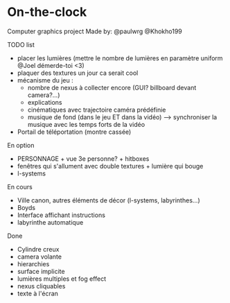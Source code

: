 # On-the-clock
Computer graphics project
Made by:
@paulwrg
@Khokho199

TODO list
 - placer les lumières (mettre le nombre de lumières en paramètre uniform @Joel démerde-toi <3)
 - plaquer des textures un jour ca serait cool
 - mécanisme du jeu :
    - nombre de nexus à collecter encore (GUI? billboard devant camera?...)
    - explications
    - cinématiques avec trajectoire caméra prédéfinie
    - musique de fond (dans le jeu ET dans la vidéo) --> synchroniser la musique avec les temps forts de la vidéo
 - Portail de téléportation (montre cassée)

En option
 - PERSONNAGE + vue 3e personne? + hitboxes
 - fenêtres qui s'allument avec double textures + lumière qui bouge
 - l-systems

En cours
 - Ville canon, autres éléments de décor (l-systems, labyrinthes...)
 - Boyds
 - Interface affichant instructions
 - labyrinthe automatique

Done
 - Cylindre creux
 - camera volante
 - hierarchies
 - surface implicite
 - lumières multiples et fog effect
 - nexus cliquables
 - texte à l'écran